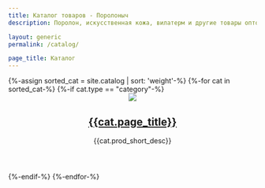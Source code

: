 ```yaml
---
title: Каталог товаров - Поролоныч
description: Поролон, искусственная кожа, вилатерм и другие товары оптом и в розницу с доставкой по Москве от компании "Поролоныч".

layout: generic
permalink: /catalog/

page_title: Каталог
---
```


<section class="items">
	{%-assign sorted_cat = site.catalog | sort: 'weight'-%}
	{%-for cat in sorted_cat-%}
		{%-if cat.type == "category"-%}
		<div class="item">
			<header>
				<a href="{{cat.url}}">
					<img class="image fit" loading="lazy" src="{{cat.prod_image}}"/>
					<h2>{{cat.page_title}}</h2>
				</a>
				<p>{{cat.prod_short_desc}}</p>
			</header>
		</div>
		{%-endif-%}
	{%-endfor-%}
</section>